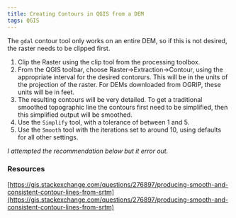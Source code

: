 ```yaml
---
title: Creating Contours in QGIS from a DEM
tags: QGIS
---
```


The ``gdal`` contour tool only works on an entire DEM, so if this is not desired, the raster needs to be clipped first.

1. Clip the Raster using the clip tool from the processing toolbox.
2. From the QGIS toolbar, choose Raster->Extraction->Contour, using the appropriate interval for the desired contorurs. This will be in the units of the projection of the raster. For DEMs downloaded from OGRIP, these units will be in feet.
3. The resulting contours will be very detailed. To get a traditional smoothed topographic line the contours first need to be simplified, then this simplified output will be smoothed.
  3. Use the `Simplify` tool, with a tolerance of between 1 and 5.
  3. Use the ``Smooth`` tool with the iterations set to around 10, using defaults for all other settings.

*I attempted the recommendation below but it error out.*

### Resources

[https://gis.stackexchange.com/questions/276897/producing-smooth-and-consistent-contour-lines-from-srtm](https://gis.stackexchange.com/questions/276897/producing-smooth-and-consistent-contour-lines-from-srtm)
